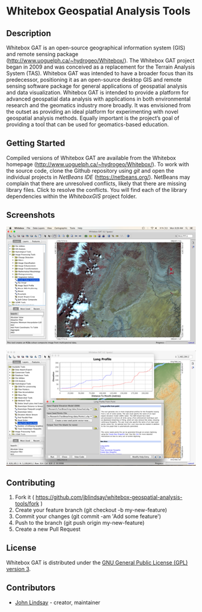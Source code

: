 Whitebox Geospatial Analysis Tools
=====================================

Description
-----------
Whitebox GAT is an open-source geographical information system (GIS) and remote sensing package (http://www.uoguelph.ca/~hydrogeo/Whitebox/). The Whitebox GAT project began in 2009 and was conceived as a replacement for the Terrain Analysis System (TAS). Whitebox GAT was intended to have a broader focus than its predecessor, positioning it as an open-source desktop GIS and remote sensing software package for general applications of geospatial analysis and data visualization. Whitebox GAT is intended to provide a platform for advanced geospatial data analysis with applications in both environmental research and the geomatics industry more broadly. It was envisioned from the outset as providing an ideal platform for experimenting with novel geospatial analysis methods. Equally important is the project’s goal of providing a tool that can be used for geomatics-based education.

Getting Started
---------------
Compiled versions of Whitebox GAT are available from the Whitebox homepage (http://www.uoguelph.ca/~hydrogeo/Whitebox/). To work with the source code, clone the Github repository using *git* and open the individual projects in *NetBeans IDE* (https://netbeans.org/). NetBeans may complain that there are unresolved conflicts, likely that there are missing library files. Click to resolve the conflicts. You will find each of the library dependencies within the *WhiteboxGIS* project folder.

Screenshots
-----------
![Whitebox GAT screenshot.](./screenshots/wgat3_2_2_ss9.png "Whitebox GAT screenshot.")

![Whitebox GAT screenshot.](./screenshots/wgat3_2_2_ss4.png "Whitebox GAT screenshot.")

Contributing
------------

1. Fork it ( https://github.com/jblindsay/whitebox-geospatial-analysis-tools/fork )
2. Create your feature branch (git checkout -b my-new-feature)
3. Commit your changes (git commit -am 'Add some feature')
4. Push to the branch (git push origin my-new-feature)
5. Create a new Pull Request

License
-------

Whitebox GAT is distributed under the [GNU General Public License (GPL) version 3](http://www.uoguelph.ca/~hydrogeo/Whitebox/gpl-3_0.txt).

Contributors
------------

- [John Lindsay](https://github.com/jblindsay) - creator, maintainer
